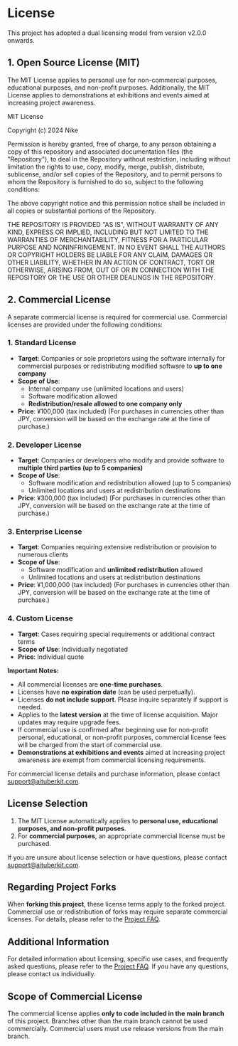 # License

This project has adopted a dual licensing model from version v2.0.0 onwards.

## 1. Open Source License (MIT)

The MIT License applies to personal use for non-commercial purposes, educational purposes, and non-profit purposes.
Additionally, the MIT License applies to demonstrations at exhibitions and events aimed at increasing project awareness.

MIT License

Copyright (c) 2024 Nike

Permission is hereby granted, free of charge, to any person obtaining a copy of this repository and associated documentation files (the "Repository"), to deal in the Repository without restriction, including without limitation the rights to use, copy, modify, merge, publish, distribute, sublicense, and/or sell copies of the Repository, and to permit persons to whom the Repository is furnished to do so, subject to the following conditions:

The above copyright notice and this permission notice shall be included in all copies or substantial portions of the Repository.

THE REPOSITORY IS PROVIDED "AS IS", WITHOUT WARRANTY OF ANY KIND, EXPRESS OR IMPLIED, INCLUDING BUT NOT LIMITED TO THE WARRANTIES OF MERCHANTABILITY, FITNESS FOR A PARTICULAR PURPOSE AND NONINFRINGEMENT. IN NO EVENT SHALL THE AUTHORS OR COPYRIGHT HOLDERS BE LIABLE FOR ANY CLAIM, DAMAGES OR OTHER LIABILITY, WHETHER IN AN ACTION OF CONTRACT, TORT OR OTHERWISE, ARISING FROM, OUT OF OR IN CONNECTION WITH THE REPOSITORY OR THE USE OR OTHER DEALINGS IN THE REPOSITORY.

## 2. Commercial License

A separate commercial license is required for commercial use. Commercial licenses are provided under the following conditions:

### 1. Standard License

- **Target**: Companies or sole proprietors using the software internally for commercial purposes or redistributing modified software to **up to one company**
- **Scope of Use**:
  - Internal company use (unlimited locations and users)
  - Software modification allowed
  - **Redistribution/resale allowed to one company only**
- **Price**: ¥100,000 (tax included) (For purchases in currencies other than JPY, conversion will be based on the exchange rate at the time of purchase.)

### 2. Developer License

- **Target**: Companies or developers who modify and provide software to **multiple third parties (up to 5 companies)**
- **Scope of Use**:
  - Software modification and redistribution allowed (up to 5 companies)
  - Unlimited locations and users at redistribution destinations
- **Price**: ¥300,000 (tax included) (For purchases in currencies other than JPY, conversion will be based on the exchange rate at the time of purchase.)

### 3. Enterprise License

- **Target**: Companies requiring extensive redistribution or provision to numerous clients
- **Scope of Use**:
  - Software modification and **unlimited redistribution** allowed
  - Unlimited locations and users at redistribution destinations
- **Price**: ¥1,000,000 (tax included) (For purchases in currencies other than JPY, conversion will be based on the exchange rate at the time of purchase.)

### 4. Custom License

- **Target**: Cases requiring special requirements or additional contract terms
- **Scope of Use**: Individually negotiated
- **Price**: Individual quote

**Important Notes:**

- All commercial licenses are **one-time purchases**.
- Licenses have **no expiration date** (can be used perpetually).
- Licenses **do not include support**. Please inquire separately if support is needed.
- Applies to the **latest version** at the time of license acquisition. Major updates may require upgrade fees.
- If commercial use is confirmed after beginning use for non-profit personal, educational, or non-profit purposes, commercial license fees will be charged from the start of commercial use.
- **Demonstrations at exhibitions and events** aimed at increasing project awareness are exempt from commercial licensing requirements.

For commercial license details and purchase information, please contact support@aituberkit.com.

## License Selection

1. The MIT License automatically applies to **personal use, educational purposes, and non-profit purposes**.
2. For **commercial purposes**, an appropriate commercial license must be purchased.

If you are unsure about license selection or have questions, please contact support@aituberkit.com.

## Regarding Project Forks

When **forking this project**, these license terms apply to the forked project. Commercial use or redistribution of forks may require separate commercial licenses. For details, please refer to the [Project FAQ](license-faq_en.md).

## Additional Information

For detailed information about licensing, specific use cases, and frequently asked questions, please refer to the [Project FAQ](license-faq_en.md). If you have any questions, please contact us individually.

## Scope of Commercial License

The commercial license applies **only to code included in the main branch** of this project. Branches other than the main branch cannot be used commercially. Commercial users must use release versions from the main branch.
